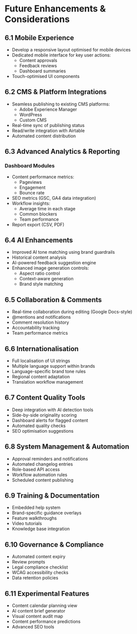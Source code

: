 # Future Enhancements & Considerations

## 6.1 Mobile Experience
- Develop a responsive layout optimised for mobile devices
- Dedicated mobile interface for key user actions:
  - Content approvals
  - Feedback reviews
  - Dashboard summaries
- Touch-optimised UI components

## 6.2 CMS & Platform Integrations
- Seamless publishing to existing CMS platforms:
  - Adobe Experience Manager
  - WordPress
  - Custom CMS
- Real-time sync of publishing status
- Read/write integration with Airtable
- Automated content distribution

## 6.3 Advanced Analytics & Reporting

### Dashboard Modules
- Content performance metrics:
  - Pageviews
  - Engagement
  - Bounce rate
- SEO metrics (GSC, GA4 data integration)
- Workflow insights:
  - Average time in each stage
  - Common blockers
  - Team performance
- Report export (CSV, PDF)

## 6.4 AI Enhancements
- Improved AI tone matching using brand guardrails
- Historical content analysis
- AI-powered feedback suggestion engine
- Enhanced image generation controls:
  - Aspect ratio control
  - Context-aware generation
  - Brand style matching

## 6.5 Collaboration & Comments
- Real-time collaboration during editing (Google Docs-style)
- @mentions and notifications
- Comment resolution history
- Accountability tracking
- Team performance metrics

## 6.6 Internationalisation
- Full localisation of UI strings
- Multiple language support within brands
- Language-specific brand tone rules
- Regional content adaptation
- Translation workflow management

## 6.7 Content Quality Tools
- Deep integration with AI detection tools
- Side-by-side originality scoring
- Dashboard alerts for flagged content
- Automated quality checks
- SEO optimisation suggestions

## 6.8 System Management & Automation
- Approval reminders and notifications
- Automated changelog entries
- Role-based API access
- Workflow automation rules
- Scheduled content publishing

## 6.9 Training & Documentation
- Embedded help system
- Brand-specific guidance overlays
- Feature walkthroughs
- Video tutorials
- Knowledge base integration

## 6.10 Governance & Compliance
- Automated content expiry
- Review prompts
- Legal compliance checklist
- WCAG accessibility checks
- Data retention policies

## 6.11 Experimental Features
- Content calendar planning view
- AI content brief generator
- Visual content audit map
- Content performance predictions
- Advanced SEO tools 
